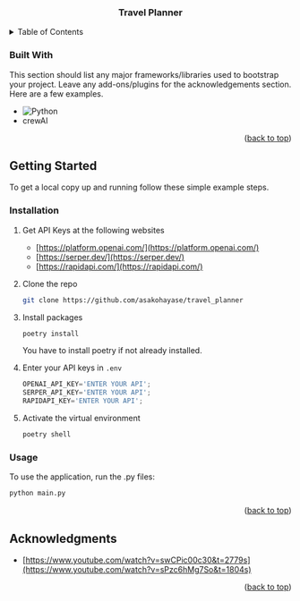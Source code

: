 <a name="readme-top"></a>

<div align="center">
  <h3 align="center">Travel Planner</h3>
</div>



<!-- TABLE OF CONTENTS -->
<details>
  <summary>Table of Contents</summary>
  <ol>
    <li>
      <ul>
        <li><a href="#built-with">Built With</a></li>
      </ul>
    </li>
    <li>
      <a href="#getting-started">Getting Started</a>
      <ul>
        <li><a href="#installation">Installation</a></li>
      </ul>
    </li>
    <li><a href="#acknowledgments">Acknowledgments</a></li>
  </ol>
</details>



### Built With

This section should list any major frameworks/libraries used to bootstrap your project. Leave any add-ons/plugins for the acknowledgements section. Here are a few examples.

* ![Python](https://img.shields.io/badge/python-3670A0?style=for-the-badge&logo=python&logoColor=ffdd54)
* crewAI

<p align="right">(<a href="#readme-top">back to top</a>)</p>



<!-- GETTING STARTED -->
## Getting Started

To get a local copy up and running follow these simple example steps.

### Installation

1. Get API Keys at the following websites
   * [https://platform.openai.com/](https://platform.openai.com/)
   * [https://serper.dev/](https://serper.dev/)
   * [https://rapidapi.com/](https://rapidapi.com/)
   
2. Clone the repo
   ```sh
   git clone https://github.com/asakohayase/travel_planner
   ```
3. Install packages
   ```sh
   poetry install
   ```
   You have to install poetry if not already installed.
   
4. Enter your API keys in `.env`
   ```js
   OPENAI_API_KEY='ENTER YOUR API';
   SERPER_API_KEY='ENTER YOUR API';
   RAPIDAPI_KEY='ENTER YOUR API';
   ```
5. Activate the virtual environment
   ```sh
   poetry shell
   ```

### Usage
To use the application, run the .py files:
   ```sh
   python main.py
   ```

<p align="right">(<a href="#readme-top">back to top</a>)</p>



<!-- ACKNOWLEDGMENTS -->
## Acknowledgments

* [https://www.youtube.com/watch?v=swCPic00c30&t=2779s](https://www.youtube.com/watch?v=sPzc6hMg7So&t=1804s)


<p align="right">(<a href="#readme-top">back to top</a>)</p>
